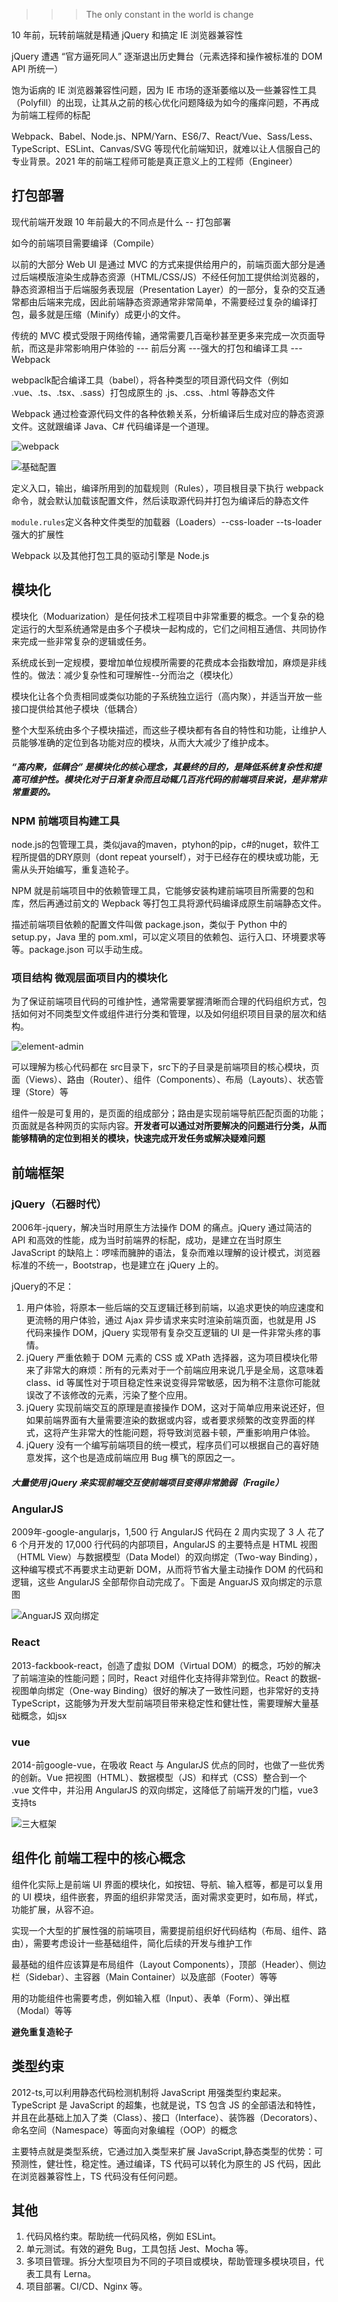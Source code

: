  >>> The only constant in the world is change
 
 10 年前，玩转前端就是精通 jQuery 和搞定 IE 浏览器兼容性

 jQuery 遭遇 “官方逼死同人” 逐渐退出历史舞台（元素选择和操作被标准的 DOM API 所统一）

 饱为诟病的 IE 浏览器兼容性问题，因为 IE 市场的逐渐萎缩以及一些兼容性工具（Polyfill）的出现，让其从之前的核心优化问题降级为如今的瘙痒问题，不再成为前端工程师的标配

 Webpack、Babel、Node.js、NPM/Yarn、ES6/7、React/Vue、Sass/Less、TypeScript、ESLint、Canvas/SVG 等现代化前端知识，就难以让人信服自己的专业背景。2021 年的前端工程师可能是真正意义上的工程师（Engineer）

## 打包部署
现代前端开发跟 10 年前最大的不同点是什么 -- 打包部署

如今的前端项目需要编译（Compile）

以前的大部分 Web UI 是通过 MVC 的方式来提供给用户的，前端页面大部分是通过后端模版渲染生成静态资源（HTML/CSS/JS）不经任何加工提供给浏览器的，静态资源相当于后端服务表现层（Presentation Layer）的一部分，复杂的交互通常都由后端来完成，因此前端静态资源通常非常简单，不需要经过复杂的编译打包，最多就是压缩（Minify）成更小的文件。

传统的 MVC 模式受限于网络传输，通常需要几百毫秒甚至更多来完成一次页面导航，而这是非常影响用户体验的 --- 前后分离  ---强大的打包和编译工具 ---Webpack 

webpaclk配合编译工具（babel），将各种类型的项目源代码文件（例如 .vue、.ts、.tsx、.sass）打包成原生的 .js、.css、.html 等静态文件

Webpack 通过检查源代码文件的各种依赖关系，分析编译后生成对应的静态资源文件。这就跟编译 Java、C# 代码编译是一个道理。

![webpack](image/webpack.png)

![基础配置](image/conf.png)

定义入口，输出，编译所用到的加载规则（Rules），项目根目录下执行 webpack 命令，就会默认加载该配置文件，然后读取源代码并打包为编译后的静态文件

`module.rules`定义各种文件类型的加载器（Loaders）--css-loader --ts-loader 强大的扩展性

Webpack 以及其他打包工具的驱动引擎是 Node.js

## 模块化

模块化（Moduarization）是任何技术工程项目中非常重要的概念。一个复杂的稳定运行的大型系统通常是由多个子模块一起构成的，它们之间相互通信、共同协作来完成一些非常复杂的逻辑或任务。

系统成长到一定规模，要增加单位规模所需要的花费成本会指数增加，麻烦是非线性的。做法：减少复杂性和可理解性--分而治之（模块化）

模块化让各个负责相同或类似功能的子系统独立运行（高内聚），并适当开放一些接口提供给其他子模块（低耦合）

整个大型系统由多个子模块描述，而这些子模块都有各自的特性和功能，让维护人员能够准确的定位到各功能对应的模块，从而大大减少了维护成本。

##### “高内聚，低耦合” 是模块化的核心理念，其最终的目的，是降低系统复杂性和提高可维护性。模块化对于日渐复杂而且动辄几百兆代码的前端项目来说，是非常非常重要的。

### NPM 前端项目构建工具

node.js的包管理工具，类似java的maven，ptyhon的pip，c#的nuget，软件工程所提倡的DRY原则（dont repeat yourself），对于已经存在的模块或功能，无需从头开始编写，重复造轮子。

NPM 就是前端项目中的依赖管理工具，它能够安装构建前端项目所需要的包和库，然后再通过前文的 Wepback 等打包工具将源代码编译成原生前端静态文件。

描述前端项目依赖的配置文件叫做 package.json，类似于 Python 中的 setup.py，Java 里的 pom.xml，可以定义项目的依赖包、运行入口、环境要求等等。package.json 可以手动生成。


### 项目结构 微观层面项目内的模块化

为了保证前端项目代码的可维护性，通常需要掌握清晰而合理的代码组织方式，包括如何对不同类型文件或组件进行分类和管理，以及如何组织项目目录的层次和结构。

![element-admin](image/element-md.png)

可以理解为核心代码都在 src目录下，src下的子目录是前端项目的核心模块，页面（Views）、路由（Router）、组件（Components）、布局（Layouts）、状态管理（Store）等

组件一般是可复用的，是页面的组成部分；路由是实现前端导航匹配页面的功能；页面就是各种网页的实际内容。<strong>开发者可以通过对所要解决的问题进行分类，从而能够精确的定位到相关的模块，快速完成开发任务或解决疑难问题</strong>


## 前端框架

### jQuery（石器时代）

2006年-jquery，解决当时用原生方法操作 DOM 的痛点。jQuery 通过简洁的 API 和高效的性能，成为当时前端界的标配，成功，是建立在当时原生 JavaScript 的缺陷上：啰嗦而臃肿的语法，复杂而难以理解的设计模式，浏览器标准的不统一，Bootstrap，也是建立在 jQuery 上的。

jQuery的不足：
1. 用户体验，将原本一些后端的交互逻辑迁移到前端，以追求更快的响应速度和更流畅的用户体验，通过 Ajax 异步请求来实时渲染前端页面，也就是用 JS 代码来操作 DOM，jQuery 实现带有复杂交互逻辑的 UI 是一件非常头疼的事情。
2. jQuery 严重依赖于 DOM 元素的 CSS 或 XPath 选择器，这为项目模块化带来了非常大的麻烦：所有的元素对于一个前端应用来说几乎是全局，这意味着 class、id 等属性对于项目稳定性来说变得异常敏感，因为稍不注意你可能就误改了不该修改的元素，污染了整个应用。
3. jQuery 实现前端交互的原理是直接操作 DOM，这对于简单应用来说还好，但如果前端界面有大量需要渲染的数据或内容，或者要求频繁的改变界面的样式，这将产生非常大的性能问题，将导致浏览器卡顿，严重影响用户体验。
4. jQuery 没有一个编写前端项目的统一模式，程序员们可以根据自己的喜好随意发挥，这个也是造成前端应用 Bug 横飞的原因之一。

##### 大量使用 jQuery 来实现前端交互使前端项目变得非常脆弱（Fragile）

### AngularJS

2009年-google-angularjs，1,500 行 AngularJS 代码在 2 周内实现了 3 人 花了 6 个月开发的 17,000 行代码的内部项目，AngularJS 的主要特点是 HTML 视图（HTML View）与数据模型（Data Model）的双向绑定（Two-way Binding），这种编写模式不再要求主动更新 DOM，从而将节省大量主动操作 DOM 的代码和逻辑，这些 AngularJS 全部帮你自动完成了。下面是 AnguarJS 双向绑定的示意图

![AnguarJS 双向绑定](http://static.open-open.com/lib/uploadImg/20140909/20140909103741_140.png)


### React
2013-fackbook-react，创造了虚拟 DOM（Virtual DOM）的概念，巧妙的解决了前端渲染的性能问题；同时，React 对组件化支持得非常到位。React 的数据-视图单向绑定（One-way Binding）很好的解决了一致性问题，也非常好的支持 TypeScript，这能够为开发大型前端项目带来稳定性和健壮性，需要理解大量基础概念，如jsx

### vue
2014-前google-vue，在吸收 React 与 AngularJS 优点的同时，也做了一些优秀的创新。Vue 把视图（HTML）、数据模型（JS）和样式（CSS）整合到一个 .vue 文件中，并沿用 AngularJS 的双向绑定，这降低了前端开发的门槛，vue3支持ts

![三大框架](image/框架.png)

## 组件化  前端工程中的核心概念

组件化实际上是前端 UI 界面的模块化，如按钮、导航、输入框等，都是可以复用的 UI 模块，组件嵌套，界面的组织非常灵活，面对需求变更时，如布局，样式，功能扩展，从容不迫。

实现一个大型的扩展性强的前端项目，需要提前组织好代码结构（布局、组件、路由），需要考虑设计一些基础组件，简化后续的开发与维护工作

最基础的组件应该算是布局组件（Layout Components），顶部（Header）、侧边栏（Sidebar）、主容器（Main Container）以及底部（Footer）等等

用的功能组件也需要考虑，例如输入框（Input）、表单（Form）、弹出框（Modal）等等

<strong>避免重复造轮子</strong>

## 类型约束

2012-ts,可以利用静态代码检测机制将 JavaScript 用强类型约束起来。TypeScript 是 JavaScript 的超集，也就是说，TS 包含 JS 的全部语法和特性，并且在此基础上加入了类（Class）、接口（Interface）、装饰器（Decorators）、命名空间（Namespace）等面向对象编程（OOP）的概念

主要特点就是类型系统，它通过加入类型来扩展 JavaScript,静态类型的优势：可预测性，健壮性，稳定性。通过编译，TS 代码可以转化为原生的 JS 代码，因此在浏览器兼容性上，TS 代码没有任何问题。

## 其他
1. 代码风格约束。帮助统一代码风格，例如 ESLint。
2. 单元测试。有效的避免 Bug，工具包括 Jest、Mocha 等。
3. 多项目管理。拆分大型项目为不同的子项目或模块，帮助管理多模块项目，代表工具有 Lerna。
4. 项目部署。CI/CD、Nginx 等。